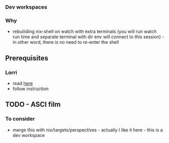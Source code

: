 ### Dev workspaces

### Why
* rebuiliding nix-shell on watch with extra terminals (you will run watch run time and separate terminal with dir env will connect to this session) - in other word, there is no need to re-enter the shell

## Prerequisites
### Lorri
* read [here](https://github.com/target/lorri)
* follow instruction

## TODO - ASCI film

### To consider
* merge this with nix/targets/perspectives - actually I like it here - this is a dev workspace